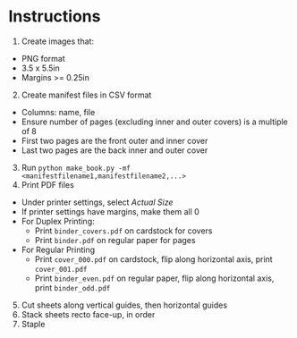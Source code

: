 # Instructions

1. Create images that:
  * PNG format
  * 3.5 x 5.5in
  * Margins >= 0.25in
2. Create manifest files in CSV format
  * Columns: name, file
  * Ensure number of pages (excluding inner and outer covers) is a multiple of 8
  * First two pages are the front outer and inner cover
  * Last two pages are the back inner and outer cover
3. Run `python make_book.py -mf <manifestfilename1,manifestfilename2,...>`
4. Print PDF files
  * Under printer settings, select *Actual Size*
  * If printer settings have margins, make them all 0
  * For Duplex Printing:
    * Print `binder_covers.pdf` on cardstock for covers
    * Print `binder.pdf` on regular paper for pages
  * For Regular Printing
    * Print `cover_000.pdf` on cardstock, flip along horizontal axis, print `cover_001.pdf`
    * Print `binder_even.pdf` on regular paper, flip along horizontal axis, print `binder_odd.pdf`
5. Cut sheets along vertical guides, then horizontal guides
6. Stack sheets recto face-up, in order
7. Staple
